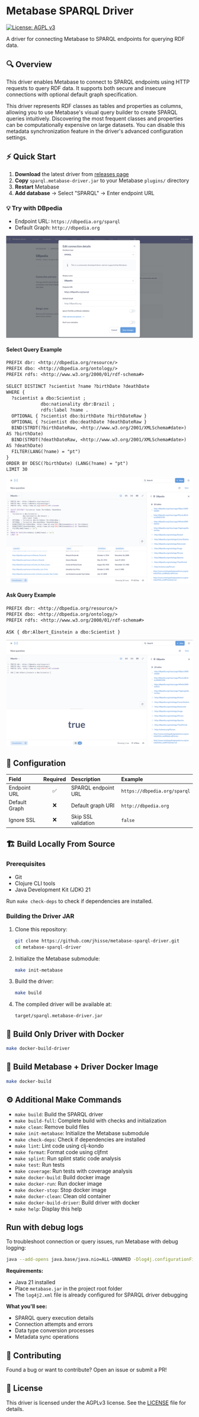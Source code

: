 # Metabase SPARQL Driver

[![License: AGPL v3](https://img.shields.io/badge/License-AGPL%20v3-blue.svg)](https://www.gnu.org/licenses/agpl-3.0)

A driver for connecting Metabase to SPARQL endpoints for querying RDF data.

## :mag: Overview

This driver enables Metabase to connect to SPARQL endpoints using HTTP requests to query RDF data. It supports both secure and insecure connections with optional default graph specification.

This driver represents RDF classes as tables and properties as columns, allowing you to use Metabase's visual query builder to create SPARQL queries intuitively. Discovering the most frequent classes and properties can be computationally expensive on large datasets. You can disable this metadata synchronization feature in the driver's advanced configuration settings.

## :zap: Quick Start

1. **Download** the latest driver from [releases page](https://github.com/jhisse/metabase-sparql-driver/releases)
2. **Copy** `sparql.metabase-driver.jar` to your Metabase `plugins/` directory
3. **Restart** Metabase
4. **Add database** → Select "SPARQL" → Enter endpoint URL

### :bulb: Try with DBpedia

- Endpoint URL: `https://dbpedia.org/sparql`
- Default Graph: `http://dbpedia.org`

![DBpedia Connection](./images/sparql-connection.png)

#### Select Query Example

```sparql
PREFIX dbr: <http://dbpedia.org/resource/>
PREFIX dbo: <http://dbpedia.org/ontology/>
PREFIX rdfs: <http://www.w3.org/2000/01/rdf-schema#>

SELECT DISTINCT ?scientist ?name ?birthDate ?deathDate 
WHERE {
  ?scientist a dbo:Scientist ;
             dbo:nationality dbr:Brazil ;
             rdfs:label ?name .
  OPTIONAL { ?scientist dbo:birthDate ?birthDateRaw }
  OPTIONAL { ?scientist dbo:deathDate ?deathDateRaw }
  BIND(STRDT(?birthDateRaw, <http://www.w3.org/2001/XMLSchema#date>) AS ?birthDate)
  BIND(STRDT(?deathDateRaw, <http://www.w3.org/2001/XMLSchema#date>) AS ?deathDate)
  FILTER(LANG(?name) = "pt")
}
ORDER BY DESC(?birthDate) (LANG(?name) = "pt")
LIMIT 30
```

![DBpedia Select Query](./images/select-query-example.png)

#### Ask Query Example

```sparql
PREFIX dbr: <http://dbpedia.org/resource/>
PREFIX dbo: <http://dbpedia.org/ontology/>
PREFIX rdfs: <http://www.w3.org/2000/01/rdf-schema#>

ASK { dbr:Albert_Einstein a dbo:Scientist }
```

![DBpedia Ask Query](./images/ask-query-example.png)

## :wrench: Configuration

| Field         | Required | Description             | Example                       |
|:--------------|:--------:|:------------------------|:------------------------------|
| Endpoint URL  |   ✅     | SPARQL endpoint URL     | `https://dbpedia.org/sparql`  |
| Default Graph |   ❌     | Default graph URI       | `http://dbpedia.org`          |
| Ignore SSL    |   ❌     | Skip SSL validation     | `false`                       |

## :building_construction: Build Locally From Source

### Prerequisites

- Git
- Clojure CLI tools
- Java Development Kit (JDK) 21

Run `make check-deps` to check if dependencies are installed.

### Building the Driver JAR

1. Clone this repository:

   ```bash
   git clone https://github.com/jhisse/metabase-sparql-driver.git
   cd metabase-sparql-driver
   ```

2. Initialize the Metabase submodule:

   ```bash
   make init-metabase
   ```

3. Build the driver:

   ```bash
   make build
   ```

4. The compiled driver will be available at:

   ```text
   target/sparql.metabase-driver.jar
   ```

## :whale: Build Only Driver with Docker

```bash
make docker-build-driver
```

## :whale: Build Metabase + Driver Docker Image

```bash
make docker-build
```

## :gear: Additional Make Commands

- `make build`: Build the SPARQL driver
- `make build-full`: Complete build with checks and initialization
- `make clean`: Remove build files
- `make init-metabase`: Initialize the Metabase submodule
- `make check-deps`: Check if dependencies are installed
- `make lint`: Lint code using clj-kondo
- `make format`: Format code using cljfmt
- `make splint`: Run splint static code analysis
- `make test`: Run tests
- `make coverage`: Run tests with coverage analysis
- `make docker-build`: Build docker image
- `make docker-run`: Run docker image
- `make docker-stop`: Stop docker image
- `make docker-clean`: Clean old container
- `make docker-build-driver`: Build driver with docker
- `make help`: Display this help

## Run with debug logs

To troubleshoot connection or query issues, run Metabase with debug logging:

```bash
java --add-opens java.base/java.nio=ALL-UNNAMED -Dlog4j.configurationFile=file:./log4j2.xml -jar metabase.jar
```

**Requirements:**
- Java 21 installed
- Place `metabase.jar` in the project root folder
- The `log4j2.xml` file is already configured for SPARQL driver debugging

**What you'll see:**
- SPARQL query execution details
- Connection attempts and errors
- Data type conversion processes
- Metadata sync operations

## :handshake: Contributing

Found a bug or want to contribute? Open an issue or submit a PR!

## :page_facing_up: License

This driver is licensed under the AGPLv3 license. See the [LICENSE](LICENSE) file for details.
